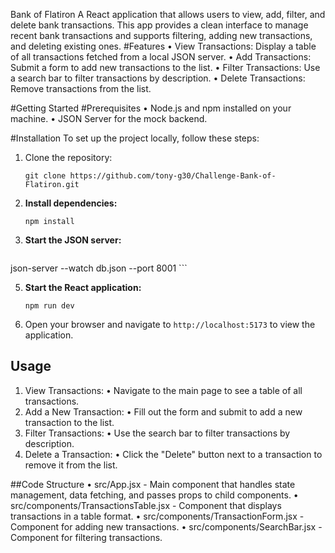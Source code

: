 Bank of Flatiron
A React application that allows users to view, add, filter, and delete bank transactions. This app provides a clean interface to manage recent bank transactions and supports filtering, adding new transactions, and deleting existing ones.
#Features
•	View Transactions: Display a table of all transactions fetched from a local JSON server.
•	Add Transactions: Submit a form to add new transactions to the list.
•	Filter Transactions: Use a search bar to filter transactions by description.
•	Delete Transactions: Remove transactions from the list.

#Getting Started
#Prerequisites
•	Node.js and npm installed on your machine.
•	JSON Server for the mock backend.

#Installation
To set up the project locally, follow these steps:
1. Clone the repository:
    ```
    git clone https://github.com/tony-g30/Challenge-Bank-of-Flatiron.git
    ```
2. **Install dependencies:**
    ```
    npm install
    ```
3. **Start the JSON server:**
    ```
json-server --watch db.json --port 8001    ```

5. **Start the React application:**
    ```
    npm run dev
    ```
6. Open your browser and navigate to `http://localhost:5173` to view the application.

## Usage
1.	View Transactions:
•	Navigate to the main page to see a table of all transactions.
2.	Add a New Transaction:
•	Fill out the form and submit to add a new transaction to the list.
3.	Filter Transactions:
•	Use the search bar to filter transactions by description.
4.	Delete a Transaction:
•	Click the "Delete" button next to a transaction to remove it from the list.

##Code Structure
•	src/App.jsx - Main component that handles state management, data fetching, and passes props to child components.
•	src/components/TransactionsTable.jsx - Component that displays transactions in a table format.
•	src/components/TransactionForm.jsx - Component for adding new transactions.
•	src/components/SearchBar.jsx - Component for filtering transactions.


